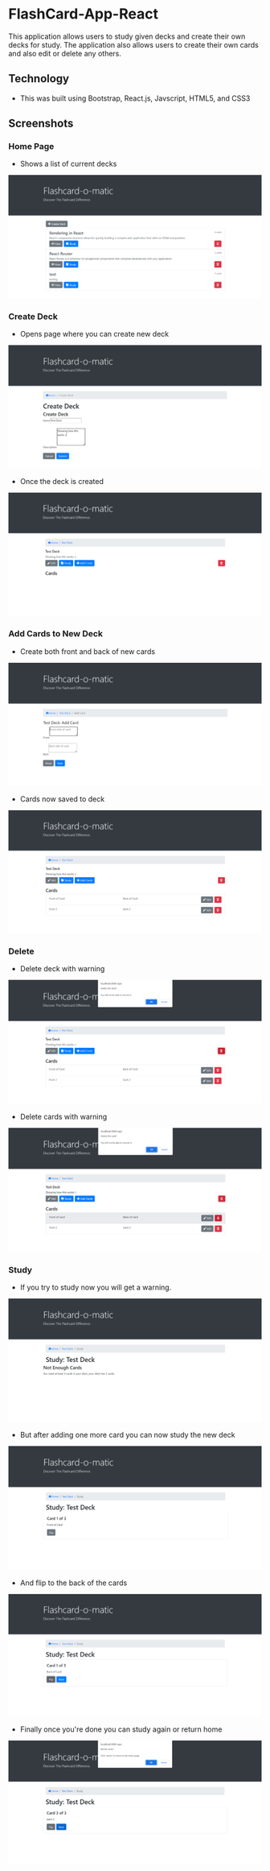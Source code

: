 # FlashCard-App-React
This application allows users to study given decks and create their own decks for study. The application also allows users to create their own cards and also edit or delete any others.

## Technology

- This was built using Bootstrap, React.js, Javscript, HTML5, and CSS3


## Screenshots 

### Home Page

- Shows a list of current decks

![FlashcardMain](FlashCardScreenshots/FlascardAppMain.PNG)


### Create Deck

- Opens page where you can create new deck

![FlashcardCreate](FlashCardScreenshots/FlascardAppCreateDeck.PNG)

- Once the deck is created

![FlashcardDeckCreated](FlashCardScreenshots/FlascardAppDeckCreated.PNG)

### Add Cards to New Deck

- Create both front and back of new cards

![FlashcardAddCards](FlashCardScreenshots/FlascardAppAddCards.PNG)

- Cards now saved to deck

![FlashcardAddCards](FlashCardScreenshots/FlascardAppCardsAddedToDeck.PNG)

### Delete 

- Delete deck with warning

![FlashcardAddCards](FlashCardScreenshots/FlascardAppDeleteDeck.PNG)

- Delete cards with warning

![FlashcardAddCards](FlashCardScreenshots/FlascardAppDeleteCard.PNG)

### Study

- If you try to study now you will get a warning.

![FlashcardAddCards](FlashCardScreenshots/FlascardAppStudyNotEnough.PNG)

- But after adding one more card you can now study the new deck

![FlashcardAddCards](FlashCardScreenshots/FlascardAppStudy.PNG)

- And flip to the back of the cards

![FlashcardAddCards](FlashCardScreenshots/FlascardAppStudyFlip.PNG)

- Finally once you're done you can study again or return home

![FlashcardAddCards](FlashCardScreenshots/FlascardAppFinishedDeck.PNG)












